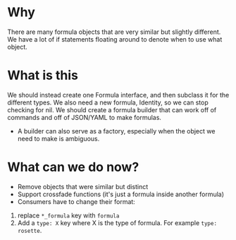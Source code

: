 # Why
There are many formula objects that are very similar but slightly different.
We have a lot of if statements floating around to denote when to use what object.

# What is this
We should instead create one Formula interface, and then subclass it for the different types.
We also need a new formula, Identity, so we can stop checking for nil.
We should create a formula builder that can work off of commands and off of JSON/YAML to make formulas.
- A builder can also serve as a factory, especially when the object we need to make is ambiguous.

# What can we do now?
- Remove objects that were similar but distinct
- Support crossfade functions (it's just a formula inside another formula)
- Consumers have to change their format:

1. replace `*_formula` key with `formula`
2. Add a `type: X` key where X is the type of formula. For example `type: rosette`.